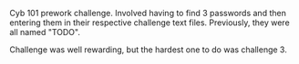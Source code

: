Cyb 101 prework challenge. Involved having to find 3 passwords and then entering them in their respective challenge text files. Previously, they were all named "TODO".

Challenge was well rewarding, but the hardest one to do was challenge 3.
